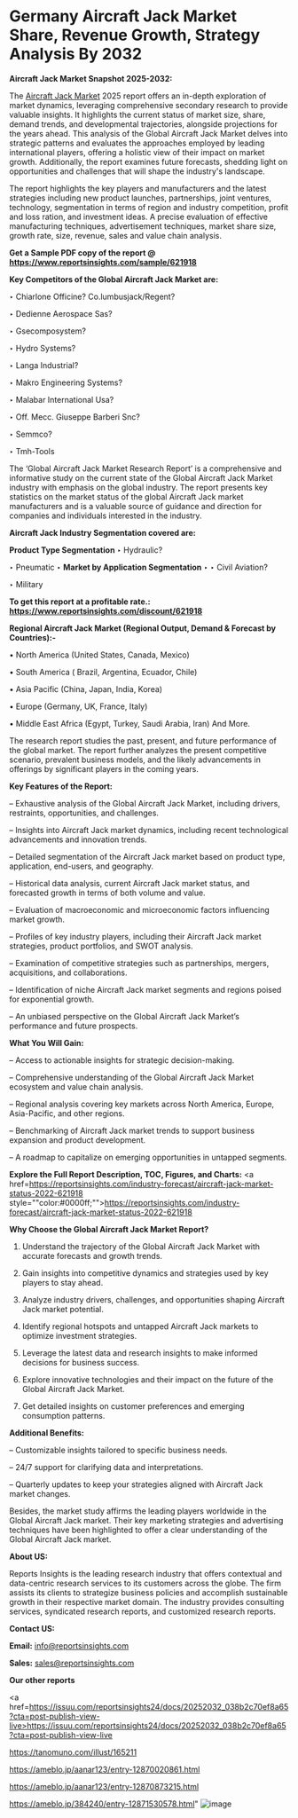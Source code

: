 # Germany Aircraft Jack Market Share, Revenue Growth, Strategy Analysis By 2032

<strong>Aircraft Jack Market Snapshot 2025-2032:</strong>

The <a href=https://www.reportsinsights.com/sample/621918>Aircraft Jack Market</a> 2025 report offers an in-depth exploration of market dynamics, leveraging comprehensive secondary research to provide valuable insights. It highlights the current status of market size, share, demand trends, and developmental trajectories, alongside projections for the years ahead. This analysis of the Global Aircraft Jack Market delves into strategic patterns and evaluates the approaches employed by leading international players, offering a holistic view of their impact on market growth. Additionally, the report examines future forecasts, shedding light on opportunities and challenges that will shape the industry's landscape.

The report highlights the key players and manufacturers and the latest strategies including new product launches, partnerships, joint ventures, technology, segmentation in terms of region and industry competition, profit and loss ration, and investment ideas. A precise evaluation of effective manufacturing techniques, advertisement techniques, market share size, growth rate, size, revenue, sales and value chain analysis.

<strong>Get a Sample PDF copy of the report @ <a href=https://www.reportsinsights.com/sample/621918 style=color:#0000ff;>https://www.reportsinsights.com/sample/621918</a></strong>

<strong>Key Competitors of the Global Aircraft Jack Market are:</strong>

‣ Chiarlone Officine?
 Co.lumbusjack/Regent?

‣ Dedienne Aerospace Sas?

‣ Gsecomposystem?

‣ Hydro Systems?

‣ Langa Industrial?

‣ Makro Engineering Systems?

‣ Malabar International Usa?

‣ Off. Mecc. Giuseppe Barberi Snc?

‣ Semmco?

‣ Tmh-Tools

The ‘Global Aircraft Jack Market Research Report’ is a comprehensive and informative study on the current state of the Global Aircraft Jack Market industry with emphasis on the global industry. The report presents key statistics on the market status of the global Aircraft Jack market manufacturers and is a valuable source of guidance and direction for companies and individuals interested in the industry.

<strong>Aircraft Jack Industry Segmentation covered are:</strong>

<strong>Product Type Segmentation</strong>
‣
Hydraulic?

‣ Pneumatic
‣ 
<strong>Market by Application Segmentation</strong>
‣
‣  Civil Aviation?

‣ Military

<strong>To get this report at a profitable rate.: <a href=https://www.reportsinsights.com/discount/621918 style=color:#0000ff;>https://www.reportsinsights.com/discount/621918</a></strong>

<strong>Regional Aircraft Jack Market (Regional Output, Demand &amp; Forecast by Countries):-</strong>

• North America (United States, Canada, Mexico)

• South America ( Brazil, Argentina, Ecuador, Chile)

• Asia Pacific (China, Japan, India, Korea)

• Europe (Germany, UK, France, Italy)

• Middle East Africa (Egypt, Turkey, Saudi Arabia, Iran) And More.

The research report studies the past, present, and future performance of the global market. The report further analyzes the present competitive scenario, prevalent business models, and the likely advancements in offerings by significant players in the coming years.

<strong>Key Features of the Report:</strong>

– Exhaustive analysis of the Global Aircraft Jack Market, including drivers, restraints, opportunities, and challenges.

– Insights into Aircraft Jack market dynamics, including recent technological advancements and innovation trends.

– Detailed segmentation of the Aircraft Jack market based on product type, application, end-users, and geography.

– Historical data analysis, current Aircraft Jack market status, and forecasted growth in terms of both volume and value.

– Evaluation of macroeconomic and microeconomic factors influencing market growth.

– Profiles of key industry players, including their Aircraft Jack market strategies, product portfolios, and SWOT analysis.

– Examination of competitive strategies such as partnerships, mergers, acquisitions, and collaborations.

– Identification of niche Aircraft Jack market segments and regions poised for exponential growth.

– An unbiased perspective on the Global Aircraft Jack Market’s performance and future prospects.

<strong>What You Will Gain:</strong>

– Access to actionable insights for strategic decision-making.

– Comprehensive understanding of the Global Aircraft Jack Market ecosystem and value chain analysis.

– Regional analysis covering key markets across North America, Europe, Asia-Pacific, and other regions.

– Benchmarking of Aircraft Jack market trends to support business expansion and product development.

– A roadmap to capitalize on emerging opportunities in untapped segments.

<strong>Explore the Full Report Description, TOC, Figures, and Charts:</strong>
<a href=https://reportsinsights.com/industry-forecast/aircraft-jack-market-status-2022-621918 style=""color:#0000ff;"">https://reportsinsights.com/industry-forecast/aircraft-jack-market-status-2022-621918</a>

<strong>Why Choose the Global Aircraft Jack Market Report?</strong>

1. Understand the trajectory of the Global Aircraft Jack Market with accurate forecasts and growth trends.

2. Gain insights into competitive dynamics and strategies used by key players to stay ahead.

3. Analyze industry drivers, challenges, and opportunities shaping Aircraft Jack market potential.

4. Identify regional hotspots and untapped Aircraft Jack markets to optimize investment strategies.

5. Leverage the latest data and research insights to make informed decisions for business success.

6. Explore innovative technologies and their impact on the future of the Global Aircraft Jack Market.

7. Get detailed insights on customer preferences and emerging consumption patterns.

<strong>Additional Benefits:</strong>

– Customizable insights tailored to specific business needs.

– 24/7 support for clarifying data and interpretations.

– Quarterly updates to keep your strategies aligned with Aircraft Jack market changes.

Besides, the market study affirms the leading players worldwide in the Global Aircraft Jack market. Their key marketing strategies and advertising techniques have been highlighted to offer a clear understanding of the Global Aircraft Jack market.

<strong><strong>About US</strong>:</strong>

Reports Insights is the leading research industry that offers contextual and data-centric research services to its customers across the globe. The firm assists its clients to strategize business policies and accomplish sustainable growth in their respective market domain. The industry provides consulting services, syndicated research reports, and customized research reports.

<strong>Contact US:</strong>

<p class=><b>Email:</b> <a href=mailto:info@reportsinsights.com>info@reportsinsights.com</a></p>
<p class=><b>Sales:</b> <a href=mailto:sales@reportsinsights.com>sales@reportsinsights.com</a></p>

<strong>Our other reports</strong>

<a href=https://issuu.com/reportsinsights24/docs/20252032_038b2c70ef8a65?cta=post-publish-view-live>https://issuu.com/reportsinsights24/docs/20252032_038b2c70ef8a65?cta=post-publish-view-live</a>

<a href=https://tanomuno.com/illust/165211>https://tanomuno.com/illust/165211</a>

<a href=https://ameblo.jp/aanar123/entry-12870020861.html>https://ameblo.jp/aanar123/entry-12870020861.html</a>

<a href=https://ameblo.jp/aanar123/entry-12870873215.html>https://ameblo.jp/aanar123/entry-12870873215.html</a>

<a href=https://ameblo.jp/384240/entry-12871530578.html>https://ameblo.jp/384240/entry-12871530578.html</a>"
![image](https://github.com/user-attachments/assets/470eff3b-f114-4920-b377-69cb8d3780ef)
